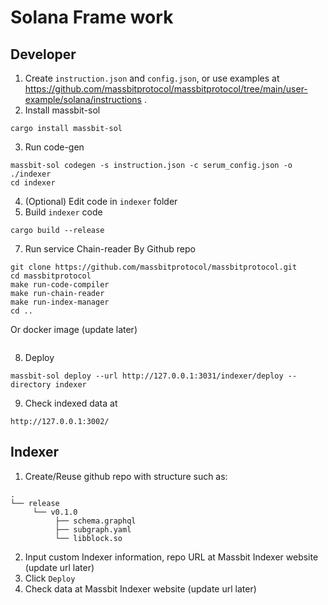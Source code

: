 # Solana Frame work
## Developer 
1. Create `instruction.json` and `config.json`, or use examples at https://github.com/massbitprotocol/massbitprotocol/tree/main/user-example/solana/instructions .
2. Install massbit-sol
```
cargo install massbit-sol
```
3. Run code-gen
```
massbit-sol codegen -s instruction.json -c serum_config.json -o ./indexer 
cd indexer
```
4. (Optional) Edit code in `indexer` folder 
5. Build `indexer` code
```
cargo build --release
```
7. Run service Chain-reader
By Github repo
```
git clone https://github.com/massbitprotocol/massbitprotocol.git
cd massbitprotocol
make run-code-compiler
make run-chain-reader
make run-index-manager
cd ..
```
Or docker image (update later)
```
```
8. Deploy 
```
massbit-sol deploy --url http://127.0.0.1:3031/indexer/deploy --directory indexer
```
9. Check indexed data at
```
http://127.0.0.1:3002/
```

## Indexer
1. Create/Reuse github repo with structure such as:
```
.
└── release
     └── v0.1.0
          ├── schema.graphql
          ├── subgraph.yaml
          └── libblock.so
```
2. Input custom Indexer information, repo URL at Massbit Indexer website (update url later)
3. Click `Deploy`
4. Check data at Massbit Indexer website (update url later)
